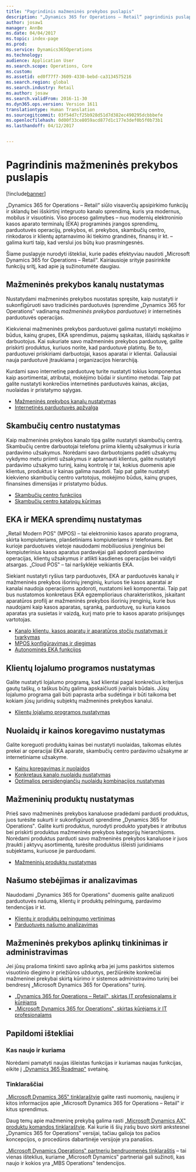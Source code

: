 ```yaml
---
title: "Pagrindinis mažmeninės prekybos puslapis"
description: "„Dynamics 365 for Operations – Retail“ pagrindinis puslapis"
author: josaw1
manager: AnnBe
ms.date: 04/04/2017
ms.topic: index-page
ms.prod: 
ms.service: Dynamics365Operations
ms.technology: 
audience: Application User
ms.search.scope: Operations, Core
ms.custom: 
ms.assetid: ed0f77f7-3609-4330-bebd-ca3134575216
ms.search.region: global
ms.search.industry: Retail
ms.author: josaw
ms.search.validFrom: 2016-11-30
ms.dyn365.ops.version: Version 1611
translationtype: Human Translation
ms.sourcegitcommit: 03f54d7cf25b928d51d7d382ec490295dcbbbefe
ms.openlocfilehash: 0d00f33ce8059acd877d1c177e3def0b5f0b73b1
ms.lasthandoff: 04/12/2017


---
```


# <a name="retail-home-page"></a>Pagrindinis mažmeninės prekybos puslapis

[!include[banner](includes/banner.md)]

„Dynamics 365 for Operations – Retail“ siūlo visaverčių apsipirkimo funkcijų ir sklandų bei išskirtinį integruoto kanalo sprendimą, kuris yra modernus, mobilus ir visuotinis. Viso proceso galimybes – nuo modernių elektroninio kasos aparato terminalų (EKA) programinės įrangos sprendimų, parduotuvės operacijų, prekybos, el. prekybos, skambučių centro, rinkodaros ir klientų aptarnavimo iki tiekimo grandinės, finansų ir kt. – galima kurti taip, kad verslui jos būtų kuo prasmingesnės.

Šiame puslapyje nurodyti ištekliai, kurie padės efektyviau naudoti „Microsoft Dynamics 365 for Operations – Retail“. Kairiausioje srityje pasirinkite funkcijų sritį, kad apie ją sužinotumėte daugiau. 

## <a name="set-up-retail-channels"></a>Mažmeninės prekybos kanalų nustatymas
Nustatydami mažmeninės prekybos nuostatas spręsite, kaip nustatyti ir sukonfigūruoti savo tradicinės parduotuvės (sprendime „Dynamics 365 for Operations‟ vadinamą *mažmeninės prekybos parduotuve*) ir internetinės parduotuvės operacijas. 

Kiekvienai mažmeninės prekybos parduotuvei galima nustatyti mokėjimo būdus, kainų grupes, EKA sprendimus, pajamų sąskaitas, išlaidų sąskaitas ir darbuotojus. Kai sukuriate savo mažmeninės prekybos parduotuvę, galite priskirti produktus, kuriuos norite, kad parduotuvė platintų. Be to, parduotuvei priskiriami darbuotojai, kasos aparatai ir klientai. Galiausiai nauja parduotuvė įtraukiama į organizacijos hierarchiją.

Kurdami savo internetinę parduotuvę turite nustatyti tokius komponentus kaip asortimentai, atributai, mokėjimo būdai ir siuntimo metodai. Taip pat galite nustatyti konkrečios internetinės parduotuvės kainas, akcijas, nuolaidas ir pristatymo sąlygas.

-   [Mažmeninės prekybos kanalų nustatymas](define-maintain-retail-channels.md)
-   [Internetinės parduotuvės apžvalga](online-stores.md)

## <a name="set-up-a-call-center"></a>Skambučių centro nustatymas
Kaip mažmeninės prekybos kanalo tipą galite nustatyti skambučių centrą. Skambučių centre darbuotojai telefonu priima klientų užsakymus ir kuria pardavimo užsakymus. Norėdami savo darbuotojams padėti užsakymų vykdymo metu priimti užsakymus ir aptarnauti klientus, galite nustatyti pardavimo užsakymo turinį, kainų kontrolę ir tai, kokius duomenis apie klientus, produktus ir kainas galima naudoti. Taip pat galite nustatyti kiekvieno skambučių centro vartotojus, mokėjimo būdus, kainų grupes, finansines dimensijas ir pristatymo būdus.

-   [Skambučių centro funkcijos](call-center-functionality.md)
-   [Skambučių centro katalogų kūrimas](create-call-center-catalogs.md)

## <a name="define-your-pos-and-mpos-solutions"></a>EKA ir MEKA sprendimų nustatymas
„Retail Modern POS‟ (MPOS) – tai elektroninio kasos aparato programa, skirta kompiuteriams, planšetiniams kompiuteriams ir telefonams. Bet kurioje parduotuvės vietoje naudodami mobiliuosius įrenginius bei kompiuterinius kasos aparatus pardavėjai gali apdoroti pardavimo operacijas, klientų užsakymus ir atlikti kasdienes operacijas bei valdyti atsargas. „Cloud POS‟ – tai naršyklėje veikiantis EKA. 

Siekiant nustatyti ryšius tarp parduotuvės, EKA ar parduotuvės kanalų ir mažmeninės prekybos išorinių įrenginių, kuriuos tie kasos aparatai ar kanalai naudoja operacijoms apdoroti, nustatomi keli komponentai. Taip pat bus nustatomos konkretaus EKA egzemplioriaus charakteristikos, įskaitant aparatūros profilį ar mažmeninės prekybos išorinių įrenginių, kurie bus naudojami kaip kasos aparatas, sąranką, parduotuvę, su kuria kasos aparatas yra susietas ir vaizdą, kurį mato prie to kasos aparato prisijungęs vartotojas.

-   [Kanalo klientų, kasos aparatų ir aparatūros stočių nustatymas ir tvarkymas](define-maintain-channel-clients-registers-hw-stations.md)
-   [MPOS konfigūravimas ir diegimas](retail-modern-pos-device-activation.md)
-   [Autonominės EKA funkcijos](pos-offline-functionality.md)

## <a name="set-up-a-customer-loyalty-program"></a>Klientų lojalumo programos nustatymas
Galite nustatyti lojalumo programą, kad klientai pagal konkrečius kriterijus gautų taškų, o taškus būtų galima apskaičiuoti įvairiais būdais. Jūsų lojalumo programa gali būti paprasta arba sudėtinga ir būti taikoma bet kokiam jūsų juridinių subjektų mažmeninės prekybos kanalui.
-   [Klientų lojalumo programos nustatymas](set-up-customer-loyalty-program.md)

## <a name="set-up-discounts-and-price-adjustments"></a>Nuolaidų ir kainos koregavimo nustatymas
Galite koreguoti produktų kainas bei nustatyti nuolaidas, taikomas eilutės prekei ar operacijai EKA aparate, skambučių centro pardavimo užsakyme ar internetiniame užsakyme. 
-   [Kainų koregavimas ir nuolaidos](price-adjustments-discounts.md)
-   [Konkretaus kanalo nuolaidų nustatymas](define-channel-specific-discounts.md)
-   [Optimalios persidengiančių nuolaidų kombinacijos nustatymas](optimal-combination-overlapping-discounts.md)

## <a name="set-up-retail-products"></a>Mažmeninių produktų nustatymas
Prieš savo mažmeninės prekybos kanaluose pradėdami parduoti produktus, juos turėsite sukurti ir sukonfigūruoti sprendime „Dynamics 365 for Operations‟. Galite kurti produktus, nurodyti produkto ypatybes ir atributus bei priskirti produktus mažmeninės prekybos kategorijų hierarchijoms. Norėdami produktus parduoti savo mažmeninės prekybos kanaluose ir juos įtraukti į aktyvų asortimentą, turėsite produktus išleisti juridiniams subjektams, kuriuose jie parduodami.
-   [Mažmeninių produktų nustatymas](set-up-retail-products.md)

## <a name="monitor-and-analyze-performance"></a>Našumo stebėjimas ir analizavimas
Naudodami „Dynamics 365 for Operations‟ duomenis galite analizuoti parduotuvės našumą, klientų ir produktų pelningumą, pardavimo tendencijas ir kt.
-   [Klientų ir produktų pelningumo vertinimas](assess-customer-product-profitability.md)
-   [Parduotuvės našumo analizavimas](store-performance-information.md)

## <a name="customize-and-administer-retail-environments"></a>Mažmeninės prekybos aplinkų tinkinimas ir administravimas
Jei jūsų prašoma tinkinti savo aplinką arba jei jums paskirtos sistemos visuotinio diegimo ir priežiūros užduotys, peržiūrėkite konkrečiai mažmeninei prekybai skirtą kūrimo ir sistemos administravimo turinį bei bendresnį „Microsoft Dynamics 365 for Operations‟ turinį. 
-   [„Dynamics 365 for Operations – Retail‟, skirtas IT profesionalams ir kūrėjams](dev-itpro/dev-retail-home-page.md)
-   [„Microsoft Dynamics 365 for Operations‟, skirtas kūrėjams ir IT profesionalams](/dynamics365/operations/dev-itpro/dev-tools/developer-home-page)

## <a name="additional-resources"></a>Papildomi ištekliai
### <a name="whats-new-and-in-development"></a>Kas naujo ir kuriama
Norėdami pamatyti naujas išleistas funkcijas ir kuriamas naujas funkcijas, eikite į <a href="https://roadmap.dynamics.com/">„Dynamics 365 Roadmap‟</a> svetainę. 

### <a name="blogs"></a>Tinklaraščiai
<a href="https://community.dynamics.com/b/msftdynamicsblog">„Microsoft Dynamics 365‟ tinklaraštyje</a> galite rasti nuomonių, naujienų ir kitos informacijos apie „Microsoft Dynamics 365 for Operations – Retail‟ ir kitus sprendimus.

Daug temų apie mažmeninę prekybą galima rasti <a href="https://blogs.msdn.microsoft.com/dax/">„Microsoft Dynamics AX‟ produktų komandos tinklaraštyje</a>. Kai kurie iš šių įrašų buvo skirti ankstesnei „Dynamics 365 for Operations‟ versijai, tačiau galioja tos pačios koncepcijos, o procedūros dabartinėje versijoje yra panašios.

<a href="https://community.dynamics.com/partner/b/operationspartnercommunityblog">„Microsoft Dynamics Operations‟ partnerių bendruomenės tinklaraštis</a> – tai vienas išteklius, kuriame „Microsoft Dynamics‟ partneriai gali sužinoti, kas naujo ir kokios yra „MBS Operations‟ tendencijos.

